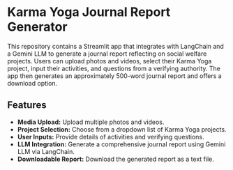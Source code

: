 # Karma Yoga Journal Report Generator

This repository contains a Streamlit app that integrates with LangChain and a Gemini LLM to generate a journal report reflecting on social welfare projects. Users can upload photos and videos, select their Karma Yoga project, input their activities, and questions from a verifying authority. The app then generates an approximately 500-word journal report and offers a download option.

## Features

- **Media Upload:** Upload multiple photos and videos.
- **Project Selection:** Choose from a dropdown list of Karma Yoga projects.
- **User Inputs:** Provide details of activities and verifying questions.
- **LLM Integration:** Generate a comprehensive journal report using Gemini LLM via LangChain.
- **Downloadable Report:** Download the generated report as a text file.

